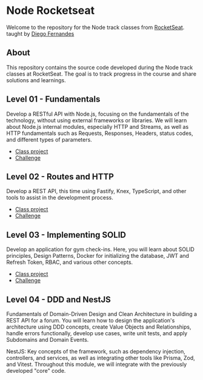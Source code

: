 # Node Rocketseat

Welcome to the repository for the Node track classes from [RocketSeat](https://www.rocketseat.com.br/). taught by [Diego Fernandes](https://github.com/diego3g)

## About

This repository contains the source code developed during the Node track classes at RocketSeat. The goal is to track progress in the course and share solutions and learnings.

## Level 01 - Fundamentals

Develop a RESTful API with Node.js, focusing on the fundamentals of the technology, without using external frameworks or libraries. We will learn about Node.js internal modules, especially HTTP and Streams, as well as HTTP fundamentals such as Requests, Responses, Headers, status codes, and different types of parameters.

-  [Class project](/01-fundamentals/fundamentals/)
-  [Challenge](/01-fundamentals/challenge/)

## Level 02 - Routes and HTTP

Develop a REST API, this time using Fastify, Knex, TypeScript, and other tools to assist in the development process.

-  [Class project](/02-routes-and-http/api-rest/)
-  [Challenge](/02-routes-and-http/challenge/)

## Level 03 - Implementing SOLID

Develop an application for gym check-ins. Here, you will learn about SOLID principles, Design Patterns, Docker for initializing the database, JWT and Refresh Token, RBAC, and various other concepts.

-  [Class project](/03-implementing-solid/api-node-SOLID/)
-  [Challenge](/03-implementing-solid/challenge/)

## Level 04 - DDD and NestJS

Fundamentals of Domain-Driven Design and Clean Architecture in building a REST API for a forum. You will learn how to design the application's architecture using DDD concepts, create Value Objects and Relationships, handle errors functionally, develop use cases, write unit tests, and apply Subdomains and Domain Events.

NestJS: Key concepts of the framework, such as dependency injection, controllers, and services, as well as integrating other tools like Prisma, Zod, and Vitest. Throughout this module, we will integrate with the previously developed "core" code.
